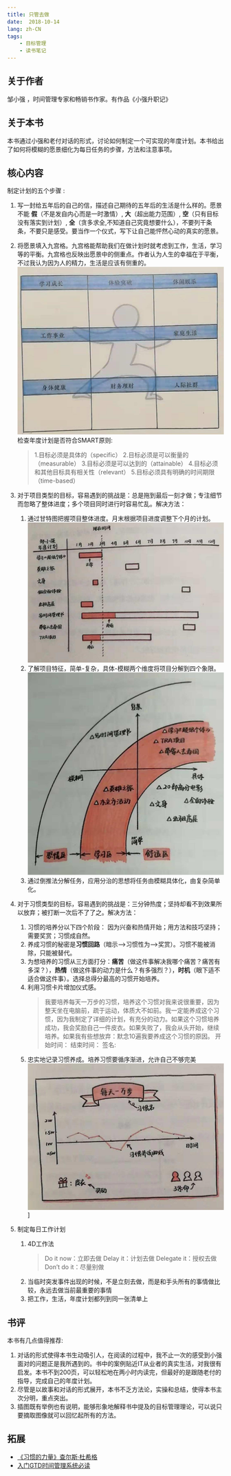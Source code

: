 ```yaml
---
title: 只管去做
date:  2018-10-14
lang: zh-CN
tags:
	- 目标管理
	- 读书笔记
---
```


## 关于作者

邹小强 ，时间管理专家和畅销书作家。有作品《小强升职记》

## 关于本书

本书通过小强和老付对话的形式，讨论如何制定一个可实现的年度计划。本书给出了如何将模糊的愿景细化为每日任务的步骤，方法和注意事项。

## 核心内容
制定计划的五个步骤 :

1. 写一封给五年后的自己的信，描述自己期待的五年后的生活是什么样的。愿景不能 **假**（不是发自内心而是一时激情）, **大**（超出能力范围）, **空**（只有目标没有落实到计划）, **全**（贪多求全,不知道自己究竟想要什么），不要列干条条，不要只是感受。要当作一个仪式，写下让自己能怦然心动的真实的愿景。

2. 将愿景填入九宫格。九宫格能帮助我们在做计划时就考虑到工作，生活，学习等的平衡。九宫格也反映出愿景中的侧重点。作者认为人生的幸福在于平衡，不过我认为因为人的精力，生活是应该有侧重的。![年度计划九宫格](/images/年度计划九宫格.jpg)
检查年度计划是否符合SMART原则:
   > 1.目标必须是具体的（specific）
   > 2.目标必须是可以衡量的（measurable）
   > 3.目标必须是可以达到的（attainable）
   > 4.目标必须和其他目标具有相关性（relevant）
   > 5.目标必须具有明确的时间期限（time-based）  

3. 对于项目类型的目标，容易遇到的挑战是：总是拖到最后一刻才做；专注细节而忽略了整体进度；多个项目同时进行时容易忙乱。解决方法：  
   1. 通过甘特图把握项目整体进度。月末根据项目进度调整下个月的计划。![年度计划甘特图](/images/年度计划甘特图.jpg)
   2. 了解项目特征，简单-复杂，具体-模糊两个维度将项目分解到四个象限。![项目分类](/images/项目分类.jpg)
   3. 通过倒推法分解任务，应用分治的思想将任务由模糊具体化，由复杂简单化。  

4. 对于习惯类型的目标，容易遇到的挑战是：三分钟热度；坚持却看不到效果所以放弃；被打断一次后不了了之。解决方法：  
   1. 习惯的培养分以下四个阶段： 因为兴奋和热情开始；用方法和技巧坚持；需要奖赏；习惯成自然。  
   2. 养成习惯的秘密是**习惯回路**（暗示——>习惯性为——>奖赏）。习惯不能被消除，只能被替代。
   3. 为想培养的习惯从三方面打分：**痛苦**（做这件事解决我哪个痛苦？痛苦有多深？），**热情**（做这件事的动力是什么？有多强烈？），**时机**（眼下适不适合做这件事）。选择总得分最高的习惯开始培养。
   4. 利用习惯卡片增加仪式感。  
      > 我要培养每天一万步的习惯，培养这个习惯对我来说很重要，因为整天坐在电脑前，疏于运动，体质大不如前。我一定能养成这个习惯，因为我制定了详细的计划，有充分的动力。如果这个习惯培养成功，我会奖励自己一件皮衣。如果失败了，我会从头开始，继续培养。如果我有些想放弃：默念10遍我要养成这个习惯的原因。
      > 开始时间：
      > 结束时间：
      > 签名:
   5. 忠实地记录习惯养成。培养习惯要循序渐进，允许自己不够完美 ![习惯养成记录](/images/习惯养成记录.jpg)]

5. 制定每日工作计划
   1. 4D工作法 
      > Do it now：立即去做
      > Delay it：计划去做
      > Delegate it：授权去做
      > Don’t do it：尽量别做
   2. 当临时突发事件出现的时候，不是立刻去做，而是和手头所有的事情做比较，永远去做当前最重要的事情 
   3. 把工作，生活，年度计划都列到同一张清单上

## 书评
本书有几点值得推荐:
1. 对话的形式使得本书生动吸引人，在阅读的过程中，我不止一次的感受到小强面对的问题正是我所遇到的。书中的案例贴近IT从业者的真实生活，对我很有启发。本书不到200页，可以轻松地在两小时内读完，但最好的是跟随老付的指导，完成自己的年度计划。
2. 尽管是以故事和对话的形式展开，本书不乏方法论，实操和总结，使得本书主次分明，重点突出。
3. 插图既有举例也有说明，能够形象地解释书中提及的目标管理理论，可以说只要摘取图像就可以回忆起所有的方法。  

## 拓展
- [《习惯的力量》查尔斯·杜希格](https://book.douban.com/subject/20507212)
- [入门GTD时间管理系统必读](https://www.mifengtd.cn/articles/start-gtd.html)